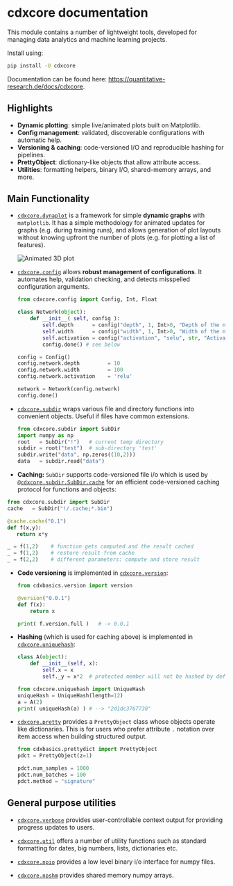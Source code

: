 # cdxcore documentation

This module contains a number of lightweight tools, developed for managing data analytics and machine learning projects.

Install using:

```bash
pip install -U cdxcore
```

Documentation can be found here: <https://quantitative-research.de/docs/cdxcore>.

## Highlights

- **Dynamic plotting**: simple live/animated plots built on Matplotlib.
- **Config management**: validated, discoverable configurations with automatic help.
- **Versioning & caching**: code-versioned I/O and reproducible hashing for pipelines.
- **PrettyObject**: dictionary-like objects that allow attribute access.
- **Utilities**: formatting helpers, binary I/O, shared-memory arrays, and more.

## Main Functionality

- [`cdxcore.dynaplot`](https://quantitative-research.de/docs/cdxcore/api/generated/cdxcore.dynaplot.html) is a framework for
  simple **dynamic graphs** with `matplotlib`. It has a simple methodology for
  animated updates for graphs (e.g. during training runs), and allows generation of plot layouts without knowing upfront
  the number of plots (e.g. for plotting a list of features).

  ![Animated 3D plot](https://raw.githubusercontent.com/hansbuehler/cdxcore/main/docs/_static/dynaplot3D.gif)
  
- [`cdxcore.config`](https://quantitative-research.de/docs/cdxcore/api/generated/cdxcore.config.html) allows **robust management of configurations**. It automates help, validation checking,
  and detects misspelled configuration arguments.

  ```python
  from cdxcore.config import Config, Int, Float

  class Network(object):
      def __init__( self, config ):
          self.depth      = config("depth", 1, Int>0, "Depth of the network")
          self.width      = config("width", 1, Int>0, "Width of the network")
          self.activation = config("activation", "selu", str, "Activation function")
          config.done() # see below

  config = Config()
  config.network.depth         = 10
  config.network.width         = 100
  config.network.activation    = 'relu'

  network = Network(config.network)
  config.done()
  ```

- [`cdxcore.subdir`](https://quantitative-research.de/docs/cdxcore/api/generated/cdxcore.subdir.html) wraps various file and directory functions into convenient objects. Useful if files have
  common extensions.

  ```python
  from cdxcore.subdir import SubDir
  import numpy as np
  root   = SubDir("!")   # current temp directory
  subdir = root("test")  # sub-directory 'test'
  subdir.write("data", np.zeros((10,2)))
  data   = subdir.read("data")
  ```

-  **Caching:** ``SubDir`` supports code-versioned file i/o which is used by [`@cdxcore.subdir.SubDir.cache`](file:///C:/Users/hans/OneDrive/Python3/packages/cdxcore/docs/build/html/api/generated/cdxcore.subdir.html#cdxcore.subdir.SubDir.cache)
  for an efficient code-versioned caching protocol for functions and objects:

  ```python
  from cdxcore.subdir import SubDir
  cache   = SubDir("!/.cache;*.bin")

  @cache.cache("0.1")
  def f(x,y):
     return x*y

  _ = f(1,2)    # function gets computed and the result cached
  _ = f(1,2)    # restore result from cache
  _ = f(2,2)    # different parameters: compute and store result
  ```

- **Code versioning** is implemented in [`cdxcore.version`](https://quantitative-research.de/docs/cdxcore/api/generated/cdxcore.version.html):

  ```python
  from cdxbasics.version import version

  @version("0.0.1")
  def f(x):
      return x

  print( f.version.full )   # -> 0.0.1
  ```

- **Hashing** (which is used for caching above) is implemented in [`cdxcore.uniquehash`](https://quantitative-research.de/docs/cdxcore/api/generated/cdxcore.uniquehash.html):

  ```python
  class A(object):
      def __init__(self, x):
          self.x = x
          self._y = x*2  # protected member will not be hashed by default

  from cdxcore.uniquehash import UniqueHash
  uniqueHash = UniqueHash(length=12)
  a = A(2)
  print( uniqueHash(a) ) # --> "2d1dc3767730"
  ```

- [`cdxcore.pretty`](https://quantitative-research.de/docs/cdxcore/api/generated/cdxcore.pretty.html) provides a ``PrettyObject`` class whose objects operate like dictionaries.
  This is for users who prefer attribute ``.`` notation over item access when building structured output.

  ```python
  from cdxbasics.prettydict import PrettyObject
  pdct = PrettyObject(z=1)

  pdct.num_samples = 1000
  pdct.num_batches = 100
  pdct.method = "signature"
  ```

## General purpose utilities

- [`cdxcore.verbose`](https://quantitative-research.de/docs/cdxcore/api/generated/cdxcore.verbose.html) provides user-controllable context output for providing progress updates to users.

- [`cdxcore.util`](https://quantitative-research.de/docs/cdxcore/api/generated/cdxcore.util.html) offers a number of utility functions such as standard formatting for dates, big numbers, lists,
  dictionaries etc.

- [`cdxcore.npio`](https://quantitative-research.de/docs/cdxcore/api/generated/cdxcore.npio.html) provides a low level binary i/o interface for numpy files.

- [`cdxcore.npshm`](https://quantitative-research.de/docs/cdxcore/api/generated/cdxcore.npshm.html) provides shared memory numpy arrays.
